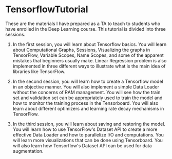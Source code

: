 # TensorflowTutorial
These are the materials I have prepared as a TA to teach to students who have enrolled in the Deep Learning course. 
This tutorial is divided into three sessions.
1. In the first session, you will learn about Tensorflow basics. You will learn about Computational Graphs, Sessions, Visualizing the graphs in TensorFlow, Variable Scopes, Name Scopes, and some of the apparent mistakes that beginners usually make.
Linear Regression problem is also implemented in three different ways to illustrate what is the main idea of libraries like TensorFlow.

2. In the second session, you will learn how to create a Tensorflow model in an objective manner. You will also implement a simple Data Loader without the concerns of RAM management. You will see how the train set and validation set can be appropriately used to train the model and how to monitor the training process in the Tensorboard.
You will also learn about different optimizers and learning rate decay mechanisms in TensorFlow.

3. In the third session, you will learn about saving and restoring the model. You will learn how to use TensorFlow's Dataset API to create a more effective Data Loader and how to parallelize I/O and computations. You will learn more visualizations that can be done using Tensorboard. You will also learn how Tensorflow's Dataset API can be used for data augmentation.
